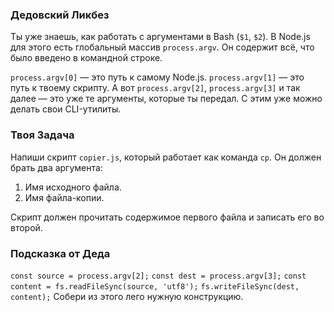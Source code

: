 ### Дедовский Ликбез

Ты уже знаешь, как работать с аргументами в Bash (`$1`, `$2`). В Node.js для этого есть глобальный массив `process.argv`. Он содержит всё, что было введено в командной строке.

`process.argv[0]` — это путь к самому Node.js.
`process.argv[1]` — это путь к твоему скрипту.
А вот `process.argv[2]`, `process.argv[3]` и так далее — это уже те аргументы, которые ты передал. С этим уже можно делать свои CLI-утилиты.

### Твоя Задача

Напиши скрипт `copier.js`, который работает как команда `cp`.
Он должен брать два аргумента:

1.  Имя исходного файла.
2.  Имя файла-копии.

Скрипт должен прочитать содержимое первого файла и записать его во второй.

### Подсказка от Деда

`const source = process.argv[2];`
`const dest = process.argv[3];`
`const content = fs.readFileSync(source, 'utf8');`
`fs.writeFileSync(dest, content);`
Собери из этого лего нужную конструкцию.
